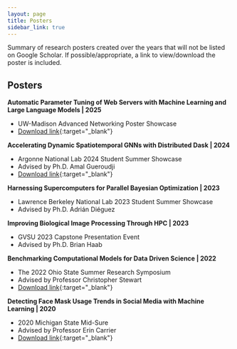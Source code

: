 ```yaml
---
layout: page
title: Posters
sidebar_link: true
---
```


Summary of research posters created over the years that will not be listed on Google Scholar. If possible/appropriate, a link to view/download the poster is included.


## Posters


**Automatic Parameter Tuning of Web Servers with Machine Learning and Large Language Models | 2025**
* UW-Madison Advanced Networking Poster Showcase
* [Download link](https://drive.google.com/file/d/1lOvzMAL-V7tnC5eqqdgEb_O5tnadpWJn/view?usp=sharing){:target="_blank"}


**Accelerating Dynamic Spatiotemporal GNNs with Distributed Dask | 2024**
* Argonne National Lab 2024 Student Summer Showcase
* Advised by Ph.D. Amal Gueroudji
* [Download link](https://drive.google.com/file/d/12-Wh--_tweR8BIYTsUmt1wrfOAHdKJsK/view?usp=sharing){:target="_blank"}

**Harnessing Supercomputers for Parallel Bayesian Optimization | 2023**
* Lawrence Berkeley National Lab 2023 Student Summer Showcase
* Advised by Ph.D. Adrián Diéguez


**Improving Biological Image Processing Through HPC | 2023**
* GVSU 2023 Capstone Presentation Event
* Advised by Ph.D. Brian Haab

**Benchmarking Computational Models for Data Driven Science | 2022**
* The 2022 Ohio State Summer Research Symposium
* Advised by Professor Christopher Stewart
* [Download link](https://drive.google.com/file/d/162fR6MsurKwDQnqF2LZ2WvePTGmwdriO/view?usp=sharing){:target="_blank"}

**Detecting Face Mask Usage Trends in Social Media with Machine Learning | 2020**
* 2020 Michigan State Mid-Sure
* Advised by Professor Erin Carrier
* [Download link](https://drive.google.com/file/d/1R5LQuxhn0idkl1wiXHB-9o1G6Wx1SfKG/view?usp=sharing){:target="_blank"}  